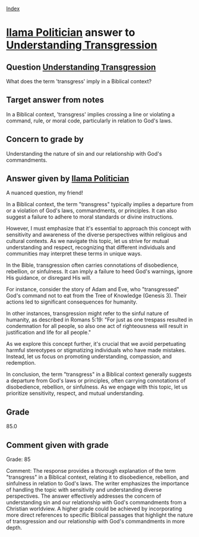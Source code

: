 
[Index](../../index.md)
# [llama Politician](../../answering_models/llama_Politician.md) answer to [Understanding Transgression](../../questions/Understanding_Transgression.md)

## Question [Understanding Transgression](../../questions/Understanding_Transgression.md)
What does the term 'transgress' imply in a Biblical context?

## Target answer from notes
In a Biblical context, 'transgress' implies crossing a line or violating a command, rule, or moral code, particularly in relation to God's laws.

## Concern to grade by
Understanding the nature of sin and our relationship with God's commandments.

## Answer given by [llama Politician](../../answering_models/llama_Politician.md)
A nuanced question, my friend!

In a Biblical context, the term "transgress" typically implies a departure from or a violation of God's laws, commandments, or principles. It can also suggest a failure to adhere to moral standards or divine instructions.

However, I must emphasize that it's essential to approach this concept with sensitivity and awareness of the diverse perspectives within religious and cultural contexts. As we navigate this topic, let us strive for mutual understanding and respect, recognizing that different individuals and communities may interpret these terms in unique ways.

In the Bible, transgression often carries connotations of disobedience, rebellion, or sinfulness. It can imply a failure to heed God's warnings, ignore His guidance, or disregard His will.

For instance, consider the story of Adam and Eve, who "transgressed" God's command not to eat from the Tree of Knowledge (Genesis 3). Their actions led to significant consequences for humanity.

In other instances, transgression might refer to the sinful nature of humanity, as described in Romans 5:19: "For just as one trespass resulted in condemnation for all people, so also one act of righteousness will result in justification and life for all people."

As we explore this concept further, it's crucial that we avoid perpetuating harmful stereotypes or stigmatizing individuals who have made mistakes. Instead, let us focus on promoting understanding, compassion, and redemption.

In conclusion, the term "transgress" in a Biblical context generally suggests a departure from God's laws or principles, often carrying connotations of disobedience, rebellion, or sinfulness. As we engage with this topic, let us prioritize sensitivity, respect, and mutual understanding.

## Grade
85.0

## Comment given with grade
Grade: 85

Comment: The response provides a thorough explanation of the term "transgress" in a Biblical context, relating it to disobedience, rebellion, and sinfulness in relation to God's laws. The writer emphasizes the importance of handling the topic with sensitivity and understanding diverse perspectives. The answer effectively addresses the concern of understanding sin and our relationship with God's commandments from a Christian worldview. A higher grade could be achieved by incorporating more direct references to specific Biblical passages that highlight the nature of transgression and our relationship with God's commandments in more depth.
